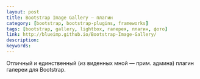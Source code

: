 ```yaml
---
layout: post
title: Bootstrap Image Gallery — плагин
category: [bootstrap, bootstrap-plugins, frameworks]
tags: [bootstrap, gallery, lightbox, галерея, плагин, фото]
link: http://blueimp.github.io/Bootstrap-Image-Gallery/
description:
keywords:
---
```


<p>Отличный и единственный (из виденных мной — прим. админа) плагин галереи для Bootstrap.</p>
